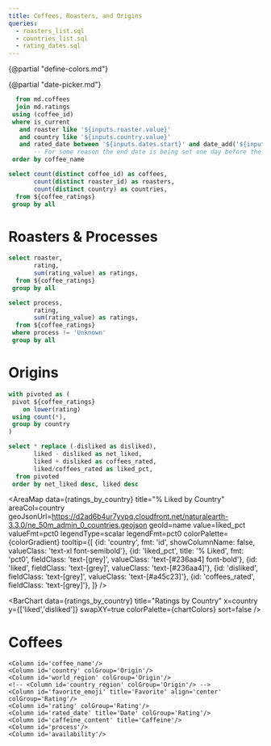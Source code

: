 ```yaml
---
title: Coffees, Roasters, and Origins
queries:
  - roasters_list.sql
  - countries_list.sql
  - rating_dates.sql
---
```


{@partial "define-colors.md"}

<Dropdown data={roasters_list} name=roaster value=roaster>
    <DropdownOption value="%" valueLabel="[All Roasters]"/>
</Dropdown>

<Dropdown data={countries_list} name=country value=country>
    <DropdownOption value="%" valueLabel="[All Countries]"/>
</Dropdown>

{@partial "date-picker.md"}

```sql coffee_ratings
  from md.coffees
  join md.ratings
 using (coffee_id)
 where is_current
   and roaster like '${inputs.roaster.value}'
   and country like '${inputs.country.value}'
   and rated_date between '${inputs.dates.start}' and date_add('${inputs.dates.end}'::date, interval 1 day)
       -- For some reason the end date is being set one day before the end of the range in the picker
 order by coffee_name
```
    
```sql coffee_counts
select count(distinct coffee_id) as coffees,
       count(distinct roaster_id) as roasters,
       count(distinct country) as countries,
  from ${coffee_ratings}
 group by all
```

<BigValue 
  data={coffee_counts} 
  value=roasters
  link='#roasters--processes'
/>

<BigValue 
  data={coffee_counts} 
  value=countries
  link='#origins'
/>

<BigValue 
  data={coffee_counts} 
  value=coffees
  link='#coffees'
/>


# Roasters & Processes

```sql ratings_by_roaster
select roaster,
       rating,
       sum(rating_value) as ratings,
  from ${coffee_ratings}
 group by all
```
    
<BarChart
    data={ratings_by_roaster}
    title="Ratings by Roaster"
    x=roaster
    y=ratings
    series=rating
    swapXY=true
    colorPalette={chartColors}
/>

```sql ratings_by_process
select process,
       rating,
       sum(rating_value) as ratings,
  from ${coffee_ratings}
 where process != 'Unknown'
 group by all
```

<BarChart
    data={ratings_by_process}
    title="Ratings by Process"
    x=process
    y=ratings
    series=rating
    swapXY=true
    colorPalette={chartColors}
/>

# Origins

```sql ratings_by_country
with pivoted as (
 pivot ${coffee_ratings}
    on lower(rating)
 using count(*),
 group by country
)

select * replace (-disliked as disliked),
       liked - disliked as net_liked,
       liked + disliked as coffees_rated,
       liked/coffees_rated as liked_pct,
  from pivoted
 order by net_liked desc, liked desc
```

<AreaMap 
    data={ratings_by_country} 
    title="% Liked by Country"
    areaCol=country
    geoJsonUrl=https://d2ad6b4ur7yvpq.cloudfront.net/naturalearth-3.3.0/ne_50m_admin_0_countries.geojson
    geoId=name
    value=liked_pct
    valueFmt=pct0
    legendType=scalar
    legendFmt=pct0
    colorPalette={colorGradient}
    tooltip={[
        {id: 'country', fmt: 'id', showColumnName: false, valueClass: 'text-xl font-semibold'},
        {id: 'liked_pct', title: '% Liked', fmt: 'pct0', fieldClass: 'text-[grey]', valueClass: 'text-[#236aa4] font-bold'},
        {id: 'liked', fieldClass: 'text-[grey]', valueClass: 'text-[#236aa4]'},
        {id: 'disliked', fieldClass: 'text-[grey]', valueClass: 'text-[#a45c23]'},
        {id: 'coffees_rated', fieldClass: 'text-[grey]'},
    ]}
/>

<BarChart
    data={ratings_by_country}
    title="Ratings by Country"
    x=country
    y={['liked','disliked']}
    swapXY=true
    colorPalette={chartColors}
    sort=false
/>

# Coffees

<DataTable
    data={coffee_ratings}
    groupBy='roaster'
    rowShading>
    
    <Column id='coffee_name'/>
    <Column id='country' colGroup='Origin'/>
    <Column id='world_region' colGroup='Origin'/>
    <!-- <Column id='country_region' colGroup='Origin'/> -->
    <Column id='favorite_emoji' title='Favorite' align='center' colGroup='Rating'/>
    <Column id='rating' colGroup='Rating'/>
    <Column id='rated_date' title='Date' colGroup='Rating'/>
    <Column id='caffeine_content' title='Caffeine'/>
    <Column id='process'/>
    <Column id='availability'/>
    
</DataTable>
